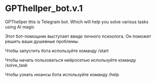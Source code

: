 # GPThellper_bot.v.1
GPThellper this is Telegram bot. Which will help you solve various tasks using AI magic

Этот бот-помощник выступает ввиде личного психолога. Он поможет решить ваши душевные проблемы.

Чтобы запустить бота используйте команду /start

Чтобы начать пользоваться нейросетью используйте команду /solve_task

Чтобы узнать нюансы бота используйте команду /help 
